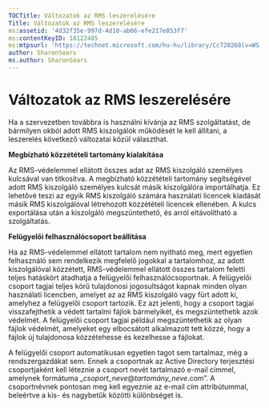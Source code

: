 ```yaml
---
TOCTitle: Változatok az RMS leszerelésére
Title: Változatok az RMS leszerelésére
ms:assetid: '4d32f35e-997d-4d10-ab66-efe217e853f7'
ms:contentKeyID: 18122485
ms:mtpsurl: 'https://technet.microsoft.com/hu-hu/library/Cc720268(v=WS.10)'
author: SharonSears
ms.author: SharonSears
---
```


Változatok az RMS leszerelésére
===============================

Ha a szervezetben továbbra is használni kívánja az RMS szolgáltatást, de bármilyen okból adott RMS kiszolgálók működését le kell állítani, a leszerelés következő változatai közül választhat.

**Megbízható közzétételi tartomány kialakítása**

Az RMS-védelemmel ellátott összes adat az RMS kiszolgáló személyes kulcsával van titkosítva. A megbízható közzétételi tartomány segítségével adott RMS kiszolgáló személyes kulcsát másik kiszolgálóra importálhatja. Ez lehetővé teszi az egyik RMS kiszolgáló számára használati licencek kiadását másik RMS kiszolgálóval létrehozott közzétételi licencek ellenében. A kulcs exportálása után a kiszolgáló megszüntethető, és arról eltávolítható a szolgáltatás.

**Felügyelői felhasználócsoport beállítása**

Ha az RMS-védelemmel ellátott tartalom nem nyitható meg, mert egyetlen felhasználó sem rendelkezik megfelelő jogokkal a tartalomhoz, az adott kiszolgálóval közzétett, RMS-védelemmel ellátott összes tartalom feletti teljes hatáskört átadhatja a felügyelői felhasználócsoportnak. A felügyelői csoport tagjai teljes körű tulajdonosi jogosultságot kapnak minden olyan használati licencben, amelyet az az RMS kiszolgáló vagy fürt adott ki, amelyhez a felügyelői csoport tartozik. Ez azt jelenti, hogy a csoport tagjai visszafejthetik a védett tartalmi fájlok bármelyikét, és megszüntethetik azok védelmét. A felügyelői csoport tagjai például megszüntethetik az olyan fájlok védelmét, amelyeket egy elbocsátott alkalmazott tett közzé, hogy a fájlok új tulajdonosa közzétehesse és kezelhesse a fájlokat.

A felügyelői csoport automatikusan egyetlen tagot sem tartalmaz, még a rendszergazdákat sem. Ennek a csoportnak az Active Directory terjesztési csoportjaként kell léteznie a csoport nevét tartalmazó e-mail címmel, amelynek formátuma „*csoport\_neve*@*tartomány\_neve*.com”. A csoportnévnek pontosan meg kell egyeznie az e-mail cím attribútummal, beleértve a kis- és nagybetűk közötti különbséget is.
